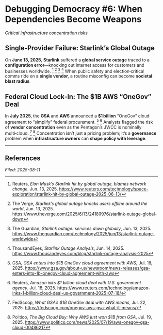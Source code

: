 # Debugging Democracy #6: When Dependencies Become Weapons

*Critical infrastructure concentration risks*

## Single‑Provider Failure: Starlink’s Global Outage

On **June 13, 2025**, **Starlink** suffered a **global service outage** traced to a **configuration error**—knocking out internet access for customers and businesses worldwide. [^reuters-starlink] [^verge-starlink] [^guardian-starlink] [^thousandeyes] When public safety and election‑critical comms ride on a **single vendor**, a routine misconfig can become **societal blast radius**.

## Federal Cloud Lock‑In: The $1B AWS “OneGov” Deal

In **July 2025**, the **GSA** and **AWS** announced a **$1 billion** “OneGov” cloud agreement to “simplify” federal procurement. [^gsa-aws] [^reuters-aws] Analysts flagged the risk of **vendor concentration** even as the Pentagon’s JWCC is nominally multi‑cloud. [^fedscoop-onegov] [^politico-onegov] Concentration isn’t just a pricing problem; it’s a **governance** problem when **infrastructure owners** can **shape policy with leverage**.

---

## References

[^reuters-starlink]: Reuters, *Elon Musk’s Starlink hit by global outage, blames network change*, Jun. 13, 2025. https://www.reuters.com/technology/space-exploration/starlink-hit-by-global-outage-2025-06-13/
[^verge-starlink]: The Verge, *Starlink’s global outage knocks users offline around the world*, Jun. 13, 2025. https://www.theverge.com/2025/6/13/24180976/starlink-outage-global-down
[^guardian-starlink]: The Guardian, *Starlink outage: services down globally*, Jun. 13, 2025. https://www.theguardian.com/technology/2025/jun/13/starlink-outage-worldwide
[^thousandeyes]: ThousandEyes, *Starlink Outage Analysis*, Jun. 14, 2025. https://www.thousandeyes.com/blog/starlink-outage-analysis-2025

[^gsa-aws]: GSA, *GSA enters into $1B OneGov cloud agreement with AWS*, Jul. 18, 2025. https://www.gsa.gov/about-us/newsroom/news-releases/gsa-enters-into-1b-onegov-cloud-agreement-with-aws
[^reuters-aws]: Reuters, *Amazon inks $1 billion cloud deal with U.S. government agency*, Jul. 18, 2025. https://www.reuters.com/technology/amazon-inks-1-billion-cloud-deal-us-government-2025-07-18/
[^fedscoop-onegov]: FedScoop, *What GSA’s $1B OneGov deal with AWS means*, Jul. 22, 2025. https://fedscoop.com/onegov-aws-gsa-what-it-means/
[^politico-onegov]: Politico, *The Big Cloud Buy: Why AWS just won $1B from GSA*, Jul. 19, 2025. https://www.politico.com/news/2025/07/19/aws-onegov-gsa-cloud-00486217

*Filed: 2025-08-11*
